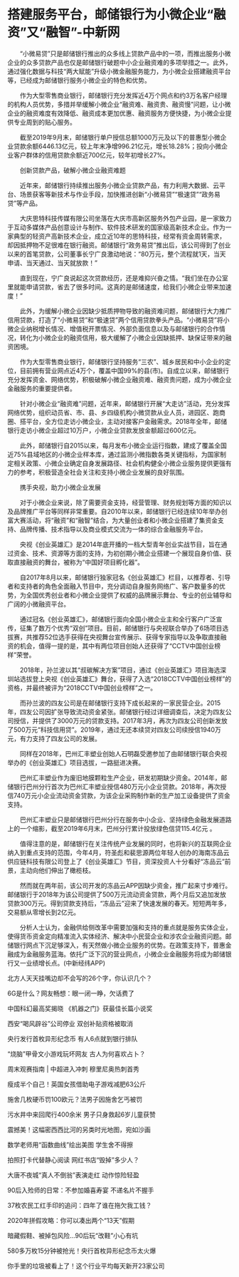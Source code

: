 # 搭建服务平台，邮储银行为小微企业“融资”又“融智”-中新网

　　“小微易贷”只是邮储银行推出的众多线上贷款产品中的一项，而推出服务小微企业的众多贷款产品也仅是邮储银行破题中小企业融资难的多项举措之一。此外，通过强化数据与科技“两大赋能”升级小微金融服务能力，为小微企业搭建融资平台等，已经成为邮储银行服务小微企业的特色和优势。

　　作为大型零售商业银行，邮储银行充分发挥近4万个网点和约3万名客户经理的机构人员优势，多措并举缓解小微企业“融资难、融资贵、融资慢”问题，让小微企业的融资难度有效降低、融资成本更加优惠、融资服务方便快捷，为小微企业提供专业周到的贴心服务。

　　截至2019年9月末，邮储银行单户授信总额1000万元及以下的普惠型小微企业贷款余额6446.13亿元，较上年末净增996.21亿元，增长18.28%；投向小微企业客户群体的信用贷款余额近700亿元，较年初增长27%。

　　创新贷款产品，破解小微企业融资难题

　　近年来，邮储银行持续推出服务小微企业贷款产品，有力利用大数据、云平台、场景获客等新技术与作业手段，加快推进创新“小微易贷”“极速贷”“政务易贷”等产品。

　　大庆思特科技传媒有限公司坐落在大庆市高新区服务外包产业园，是一家致力于互动多媒体产品创意设计与制作、软件技术研发的国家级高新技术企业。作为一家典型的轻资产高新技术企业，成立近10年的思特科技，经常有资金周转需求，却因抵押物不足很难在银行融资。邮储银行“政务易贷”推出后，该公司得到了创业以来的首笔贷款，公司董事长宁广良激动地说：“80万元，整个流程就1天，当天申请、当天通过、当天就放款！”

　　直到现在，宁广良说起这次贷款经历，还是难抑兴奋之情。“我们坐在办公室里就能申请贷款，省去了很多时间。这真的是邮储速度，给我们小微企业带来加速度！”

　　此外，为缓解小微企业因缺少抵质押物导致的融资难问题，邮储银行大力推广信用贷款，打造了“小微易贷”和“极速贷”两个信用贷款拳头产品。“小微易贷”将小微企业纳税增长情况、增值税开票情况、外部负面信息以及与邮储银行的合作情况，转化为小微企业的融资信用，极大缓解了小微企业因缺抵押、缺保证带来的融资困境。

　　作为大型零售商业银行，邮储银行坚持服务“三农”、城乡居民和中小企业的定位，目前拥有营业网点近4万个，覆盖中国99%的县(市)。自成立以来，邮储银行充分发挥资金、网络优势，积极破解小微企业融资难、融资贵问题，成为小微企业金融服务的重要提供者。

　　针对小微企业“融资难”问题，近年来，邮储银行开展“大走访”活动，充分发挥网络优势，组织动员省、市、县、乡四级机构小微贷款从业人员，进园区、跑商圈、搭平台，全方位走访小微企业，主动对接客户金融需求。2018年全年，邮储银行走访小微企业超过10万户，小微企业贷款发放金额超过600亿元。

　　此外，邮储银行自2015以来，每月发布小微企业运行指数，建成了覆盖全国近75%县域地区的小微企业样本库，通过监测小微指数各类关键指标，为国家制定相关政策、小微企业确定自身发展路径、社会机构健全小微企业服务提供更强有力的参考，积极营造全社会关注和支持小微企业发展的良好氛围。

　　携手央视，助力小微企业发展

　　对于小微企业来说，除了需要资金支持，经营管理、财务规划等方面的知识以及品牌推广平台等同样非常重要。自2010年以来，邮储银行已经连续10年举办创富大赛活动，将“融资”和“融智”结合，为大量创业者和小微企业搭建了集资金支持、品牌传播、技术指导以及商业模式交流为一体的综合金融服务平台。

　　央视《创业英雄汇》是2014年底开播的一档大型青年创业实战节目，旨在通过资金、技术、资源等方面的支持，为初创期小微企业搭建一个展现自身价值、获取直接融资的舞台，被称为“中国好项目孵化器”。

　　自2017年8月以来，邮储银行独家冠名《创业英雄汇》栏目，以推荐者、引导者和支持者的角色全面融入节目中，充分调动自身服务网络广、客户数量多的优势，为全国优秀创业者和小微企业提供了权威的品牌展示舞台、专业的创业辅导和广阔的小微融资平台。

　　通过冠名《创业英雄汇》，邮储银行面向全国小微企业主和全行客户广泛宣传，征集了数万个优秀“双创”项目。目前，邮储银行与央视联合举办了6场项目选拔赛，共推荐52位选手获得在央视舞台宣传展示、获得专家指导以及争取直接融资的机会，值得一提的是，其中有两位项目创始人还获得了“CCTV中国创业榜样”荣誉。

　　2018年，孙兰波以其“叔碳解决方案”项目，通过《创业英雄汇》项目海选深圳站选拔登上央视《创业英雄汇》舞台，获得了入选“2018CCTV中国创业榜样”的资格，并最终被评为“2018CCTV中国创业榜样”之一。

　　而孙兰波的四友公司是在邮储银行支持下成长起来的一家民营企业。2015年，四友公司因扩张导致流动资金紧张。邮储银行经过详细调查后，决定为四友公司授信，并提供了3000万元的贷款支持。2017年3月，再次为四友公司创新发放了500万元“科技信用贷”。2019年，通过无还本续贷对四友公司续授信1940万元，有力支持了四友公司的发展。

　　同样在2018年，巴州汇丰塑业创始人石明磊受邀参加了由邮储银行联合央视举办的《创业英雄汇》项目选拔，一路挺进决赛。

　　巴州汇丰塑业作为废旧地膜颗粒生产企业，研发初期缺少资金。2014年，邮储银行巴州分行首次为巴州汇丰塑业授信480万元小企业贷款。2018年，再次授信740万元小企业流动资金贷款，为该企业采购制作新的生产加工设备提供了资金支持。

　　巴州汇丰塑业只是邮储银行巴州分行在服务中小企业、坚持绿色金融发展道路上的一个缩影，截至2019年6月末，巴州分行累计投放绿色信贷115.4亿元 。

　　值得注意的是，邮储银行在关注传统产业发展的同时，也将新兴的互联网企业纳入到重点支持的范围，今年4月，符圣彪和裴思源两位年轻人创办的海南冻品云供应链科技有限公司登上了《创业英雄汇》节目，资深投资人十分看好“冻品云”前景，主动向他们伸出了橄榄枝。

　　然而就在两年前，该公司开发的冻品云APP因缺少资金，推广起来寸步难行。邮储银行于2018年为该公司提供了500万元流动资金贷款，两个月后又追加发放贷款300万元。得到贷款支持后，“冻品云”迎来了快速发展的春天。短短两年多，交易额从零增长到2亿元。

　　分析人士认为，金融供给侧改革中需要加强和支持的重点就是服务实体企业，使得货币资金定向精准流入实体经济、解决中小民营企业和涉农企业融资问题。邮储银行网点下沉足够深入，有天然做小微企业服务的优势。在政策支持下，普惠金融成为金融服务蓝海。依托广泛下沉的营业网点，小微企业金融服务将成为邮储银行又一业绩增长点。(中新经纬APP)

北方人天天挂嘴边却不会写的26个字，你认识几个？

6G是什么？网友畅想：眼一闭一睁，欠话费了

中国科幻最高奖揭晓 《机器之门》获最佳长篇小说奖

西安“喝风辟谷”公司停业 双创补贴资格被取消

央行发行首枚异形纪念币 有人6点就到银行排队

“烧脑”甲骨文小游戏玩坏网友 古人为何喜欢占卜？

周末观赛指南 | 中超进入冲刺 穆里尼奥热刺首秀

瘦成半个自己！英国女孩借助电子游戏减肥63公斤

施舍几枚硬币罚100欧元？法男子因施舍乞丐被罚

污水井中来回爬行400余米 男子只身救起6岁儿童获赞

震撼美！这幅密西西比河的另类时光地图，宛如沙画

数学老师用“函数曲线”绘出美图 学生舍不得擦

拍照打卡代替静心阅读 网红书店“毁掉”多少人？

大唐不夜城“真人不倒翁”表演走红 动作惊险轻盈

90后入殓师的日常：不参加婚喜寿宴 不递名片不握手

37枚农民工红手印的追问：四年了谁在拖欠我工钱？

2020年拼假攻略：你可以凑出两个“13天”假期

暗藏假鞋、被掉包风险…90后玩“改鞋”小心有坑

580多万枚15分钟被抢光！央行首枚异形纪念币太火爆

你手里的垃圾被看上了！这个行业平均每天新开23家公司
